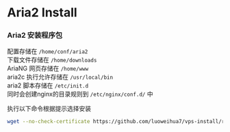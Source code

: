 # Aria2 Install

### Aria2 安装程序包

配置存储在 `/home/conf/aria2`<br>
下载文件存储在 `/home/downloads`<br>
AriaNG 网页存储在 `/home/www`<br>
aria2c 执行允许存储在 `/usr/local/bin`<br>
aria2 脚本存储在 `/etc/init.d`<br>
同时会创建nginx的目录规则到 `/etc/nginx/conf.d/` 中

执行以下命令根据提示选择安装
```bash
wget --no-check-certificate https://github.com/luoweihua7/vps-install/raw/master/aria2/aria2-install.sh && bash aria2-install.sh
```
